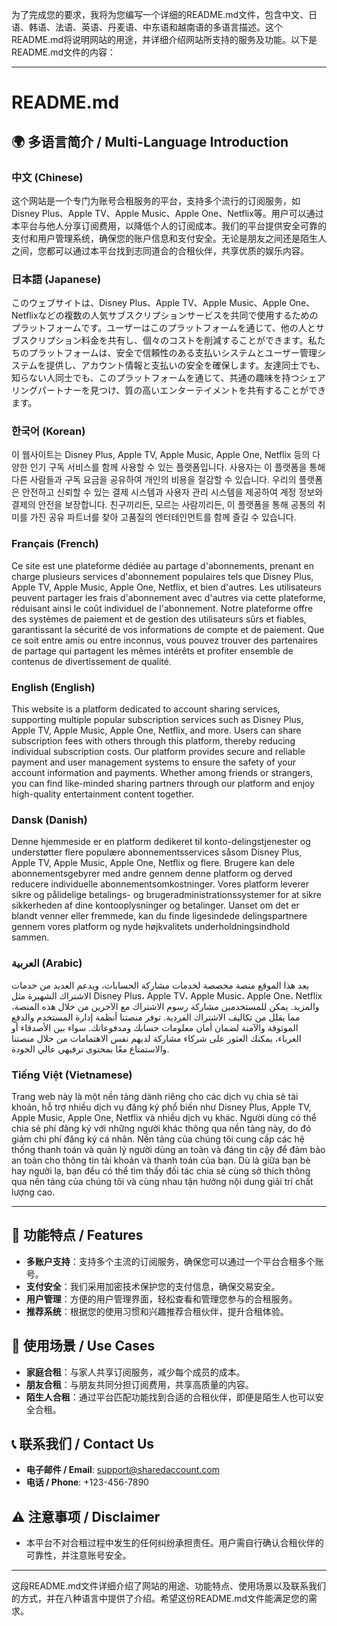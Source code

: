 为了完成您的要求，我将为您编写一个详细的README.md文件，包含中文、日语、韩语、法语、英语、丹麦语、中东语和越南语的多语言描述。这个README.md将说明网站的用途，并详细介绍网站所支持的服务及功能。以下是README.md文件的内容：

---

# README.md

## 🌍 多语言简介 / Multi-Language Introduction

### 中文 (Chinese)
这个网站是一个专门为账号合租服务的平台，支持多个流行的订阅服务，如Disney Plus、Apple TV、Apple Music、Apple One、Netflix等。用户可以通过本平台与他人分享订阅费用，以降低个人的订阅成本。我们的平台提供安全可靠的支付和用户管理系统，确保您的账户信息和支付安全。无论是朋友之间还是陌生人之间，您都可以通过本平台找到志同道合的合租伙伴，共享优质的娱乐内容。

### 日本語 (Japanese)
このウェブサイトは、Disney Plus、Apple TV、Apple Music、Apple One、Netflixなどの複数の人気サブスクリプションサービスを共同で使用するためのプラットフォームです。ユーザーはこのプラットフォームを通じて、他の人とサブスクリプション料金を共有し、個々のコストを削減することができます。私たちのプラットフォームは、安全で信頼性のある支払いシステムとユーザー管理システムを提供し、アカウント情報と支払いの安全を確保します。友達同士でも、知らない人同士でも、このプラットフォームを通じて、共通の趣味を持つシェアリングパートナーを見つけ、質の高いエンターテイメントを共有することができます。

### 한국어 (Korean)
이 웹사이트는 Disney Plus, Apple TV, Apple Music, Apple One, Netflix 등의 다양한 인기 구독 서비스를 함께 사용할 수 있는 플랫폼입니다. 사용자는 이 플랫폼을 통해 다른 사람들과 구독 요금을 공유하여 개인의 비용을 절감할 수 있습니다. 우리의 플랫폼은 안전하고 신뢰할 수 있는 결제 시스템과 사용자 관리 시스템을 제공하여 계정 정보와 결제의 안전을 보장합니다. 친구끼리든, 모르는 사람끼리든, 이 플랫폼을 통해 공통의 취미를 가진 공유 파트너를 찾아 고품질의 엔터테인먼트를 함께 즐길 수 있습니다.

### Français (French)
Ce site est une plateforme dédiée au partage d'abonnements, prenant en charge plusieurs services d'abonnement populaires tels que Disney Plus, Apple TV, Apple Music, Apple One, Netflix, et bien d'autres. Les utilisateurs peuvent partager les frais d'abonnement avec d'autres via cette plateforme, réduisant ainsi le coût individuel de l'abonnement. Notre plateforme offre des systèmes de paiement et de gestion des utilisateurs sûrs et fiables, garantissant la sécurité de vos informations de compte et de paiement. Que ce soit entre amis ou entre inconnus, vous pouvez trouver des partenaires de partage qui partagent les mêmes intérêts et profiter ensemble de contenus de divertissement de qualité.

### English (English)
This website is a platform dedicated to account sharing services, supporting multiple popular subscription services such as Disney Plus, Apple TV, Apple Music, Apple One, Netflix, and more. Users can share subscription fees with others through this platform, thereby reducing individual subscription costs. Our platform provides secure and reliable payment and user management systems to ensure the safety of your account information and payments. Whether among friends or strangers, you can find like-minded sharing partners through our platform and enjoy high-quality entertainment content together.

### Dansk (Danish)
Denne hjemmeside er en platform dedikeret til konto-delingstjenester og understøtter flere populære abonnementsservices såsom Disney Plus, Apple TV, Apple Music, Apple One, Netflix og flere. Brugere kan dele abonnementsgebyrer med andre gennem denne platform og derved reducere individuelle abonnementsomkostninger. Vores platform leverer sikre og pålidelige betalings- og brugeradministrationssystemer for at sikre sikkerheden af dine kontooplysninger og betalinger. Uanset om det er blandt venner eller fremmede, kan du finde ligesindede delingspartnere gennem vores platform og nyde højkvalitets underholdningsindhold sammen.

### العربية (Arabic)
يعد هذا الموقع منصة مخصصة لخدمات مشاركة الحسابات، ويدعم العديد من خدمات الاشتراك الشهيرة مثل Disney Plus، Apple TV، Apple Music، Apple One، Netflix والمزيد. يمكن للمستخدمين مشاركة رسوم الاشتراك مع الآخرين من خلال هذه المنصة، مما يقلل من تكاليف الاشتراك الفردية. توفر منصتنا أنظمة إدارة المستخدم والدفع الموثوقة والآمنة لضمان أمان معلومات حسابك ومدفوعاتك. سواء بين الأصدقاء أو الغرباء، يمكنك العثور على شركاء مشاركة لديهم نفس الاهتمامات من خلال منصتنا والاستمتاع معًا بمحتوى ترفيهي عالي الجودة.

### Tiếng Việt (Vietnamese)
Trang web này là một nền tảng dành riêng cho các dịch vụ chia sẻ tài khoản, hỗ trợ nhiều dịch vụ đăng ký phổ biến như Disney Plus, Apple TV, Apple Music, Apple One, Netflix và nhiều dịch vụ khác. Người dùng có thể chia sẻ phí đăng ký với những người khác thông qua nền tảng này, do đó giảm chi phí đăng ký cá nhân. Nền tảng của chúng tôi cung cấp các hệ thống thanh toán và quản lý người dùng an toàn và đáng tin cậy để đảm bảo an toàn cho thông tin tài khoản và thanh toán của bạn. Dù là giữa bạn bè hay người lạ, bạn đều có thể tìm thấy đối tác chia sẻ cùng sở thích thông qua nền tảng của chúng tôi và cùng nhau tận hưởng nội dung giải trí chất lượng cao.

---

## 🌟 功能特点 / Features

- **多账户支持**：支持多个主流的订阅服务，确保您可以通过一个平台合租多个账号。
- **支付安全**：我们采用加密技术保护您的支付信息，确保交易安全。
- **用户管理**：方便的用户管理界面，轻松查看和管理您参与的合租服务。
- **推荐系统**：根据您的使用习惯和兴趣推荐合租伙伴，提升合租体验。

## 🎯 使用场景 / Use Cases

- **家庭合租**：与家人共享订阅服务，减少每个成员的成本。
- **朋友合租**：与朋友共同分担订阅费用，共享高质量的内容。
- **陌生人合租**：通过平台匹配功能找到合适的合租伙伴，即便是陌生人也可以安全合租。

## 📞 联系我们 / Contact Us

- **电子邮件 / Email**: support@sharedaccount.com
- **电话 / Phone**: +123-456-7890

## ⚠️ 注意事项 / Disclaimer

- 本平台不对合租过程中发生的任何纠纷承担责任。用户需自行确认合租伙伴的可靠性，并注意账号安全。

---

这段README.md文件详细介绍了网站的用途、功能特点、使用场景以及联系我们的方式，并在八种语言中提供了介绍。希望这份README.md文件能满足您的需求。
